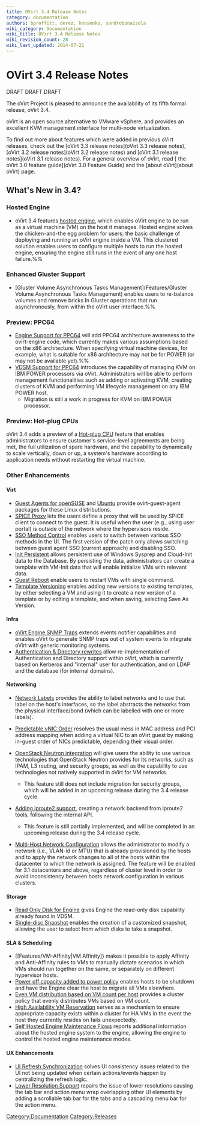 ```yaml
---
title: OVirt 3.4 Release Notes
category: documentation
authors: bproffitt, derez, knesenko, sandrobonazzola
wiki_category: Documentation
wiki_title: OVirt 3.4 Release Notes
wiki_revision_count: 28
wiki_last_updated: 2014-07-21
---
```


# OVirt 3.4 Release Notes

DRAFT DRAFT DRAFT

The oVirt Project is pleased to announce the availability of its fifth formal release, oVirt 3.4.

oVirt is an open source alternative to VMware vSphere, and provides an excellent KVM management interface for multi-node virtualization.

To find out more about features which were added in previous oVirt releases, check out the [oVirt 3.3 release notes](oVirt 3.3 release notes), [oVirt 3.2 release notes](oVirt 3.2 release notes) and [oVirt 3.1 release notes](oVirt 3.1 release notes). For a general overview of oVirt, read [ the oVirt 3.0 feature guide](oVirt 3.0 Feature Guide) and the [about oVirt](about oVirt) page.

## What's New in 3.4?

### Hosted Engine

*   oVirt 3.4 features [hosted engine](Hosted_Engine_Howto), which enables oVirt engine to be run as a virtual machine (VM) on the host it manages. Hosted engine solves the chicken-and-the egg problem for users: the basic challenge of deploying and running an oVirt engine inside a VM. This clustered solution enables users to configure multiple hosts to run the hosted engine, ensuring the engine still runs in the event of any one host failure.%%

### Enhanced Gluster Support

*   [Gluster Volume Asynchronous Tasks Management](Features/Gluster Volume Asynchronous Tasks Management) enables users to re-balance volumes and remove bricks In Gluster operations that run asynchronously, from within the oVirt user interface.%%

### Preview: PPC64

*   [Engine Support for PPC64](Features/Engine_support_for_PPC64) will add PPC64 architecture awareness to the ovirt-engine code, which currently makes various assumptions based on the x86 architecture. When specifying virtual machine devices, for example, what is suitable for x86 architecture may not be for POWER (or may not be available yet).%%
*   [VDSM Support for PPC64](Features/Vdsm_for_PPC64) introduces the capability of managing KVM on IBM POWER processors via oVirt. Administrators will be able to perform management functionalities such as adding or activating KVM, creating clusters of KVM and performing VM lifecycle management on any IBM POWER host.
    -   <div class="alert alert-info">
        Migration is still a work in progress for KVM on IBM POWER processor.

        </div>

### Preview: Hot-plug CPUs

oVirt 3.4 adds a preview of a [Hot-plug CPU](Hot_plug_cpu) feature that enables administrators to ensure customer's service-level agreements are being met, the full utilization of spare hardware, and the capability to dynamically to scale vertically, down or up, a system's hardware according to application needs without restarting the virtual machine.

### Other Enhancements

#### Virt

*   [Guest Agents for openSUSE](Feature/GuestAgentOpenSUSE) and [Ubuntu](Feature/GuestAgentUbuntu) provide ovirt-guest-agent packages for these Linux distributions.
*   [SPICE Proxy](Features/Spice_Proxy) lets the users define a proxy that will be used by SPICE client to connect to the guest. It is useful when the user (e.g., using user portal) is outside of the network where the hypervisors reside.
*   [SSO Method Control](Features/SSO_Method_Control) enables users to switch between various SSO methods in the UI. The first version of the patch only allows switching between guest agent SSO (current approach) and disabling SSO.
*   [Init Persistent](Features/vm-init-persistent) allows persistent use of Windows Sysprep and Cloud-Init data to the Database. By persisting the data, administrators can create a template with VM-Init data that will enable initialize VMs with relevant data.
*   [Guest Reboot](Features/Guest_Reboot) enable users to restart VMs with single command.
*   [Template Versioning](Features/Template_Versions) enables adding new versions to existing templates, by either selecting a VM and using it to create a new version of a template or by editing a template, and when saving, selecting Save As Version.

#### Infra

*   [oVirt Engine SNMP Traps](Features/engine-snmp) extends events notifier capabilities and enables oVirt to generate SNMP traps out of system events to integrate oVirt with generic monitoring systems.
*   [Authentication & Directory rewrites](Features/Authentication-Rewrite) allow re-implementation of Authentication and Directory support within oVirt, which is currently based on Kerberos and "internal" user for authentication, and on LDAP and the database (for internal domains).

#### Networking

*   [Network Labels](Features/NetworkLabels) provides the ability to label networks and to use that label on the host's interfaces, so the label abstracts the networks from the physical interface/bond (which can be labelled with one or more labels).
*   [Predictable vNIC Order](Feature/Predictable_vNIC_Order) resolves the usual mess in MAC address and PCI address mapping when adding a virtual NIC to an oVirt guest by making in-guest order of NICs predictable, depending their visual order.
*   [OpenStack Neutron integration](Features/Detailed_OSN_Integration) will give users the ability to use various technologies that OpenStack Neutron provides for its networks, such as IPAM, L3 routing, and security groups, as well as the capability to use technologies not natively supported in oVirt for VM networks.
    -   <div class="alert alert-info">
        This feature still does not include migration for security groups, which will be added in an upcoming release during the 3.4 release cycle.

        </div>

*   [Adding iproute2 support](Feature/NetworkReloaded), creating a network backend from iproute2 tools, following the internal API.
    -   <div class="alert alert-info">
        This feature is still partially implemented, and will be completed in an upcoming release during the 3.4 release cycle.

        </div>

*   [Multi-Host Network Configuration](Features/MultiHostNetworkConfiguration) allows the administrator to modify a network (i.e., VLAN-id or MTU) that is already provisioned by the hosts and to apply the network changes to all of the hosts within the datacenter to which the network is assigned. The feature will be enabled for 3.1 datacenters and above, regardless of cluster level in order to avoid inconsistency between hosts network configuration in various clusters.

#### Storage

*   [Read Only Disk for Engine](Features/Read_Only_Disk) gives Engine the read-only disk capability already found in VDSM.
*   [Single-disc Snapshot](Features/Single_Disk_Snapshot) enables the creation of a customized snapshot, allowing the user to select from which disks to take a snapshot.

#### SLA & Scheduling

*   [[Features/VM-Affinity|VM Affinity]} makes it possible to apply Affinity and Anti-Affinity rules to VMs to manually dictate scenarios in which VMs should run together on the same, or separately on different hypervisor hosts.
*   [Power off capacity added to power policy](Features/HostPowerManagementPolicy) enables hosts to be shutdown and have the Engine clear the host to migrate all VMs elsewhere.
*   [Even VM distribution based on VM count per host](Features/Even_VM_Count_Distribution) provides a cluster policy that evenly distributes VMs based on VM count.
*   [High Availability VM Reservation](Features/HA_VM_reservation) serves as a mechanism to ensure appropriate capacity exists within a cluster for HA VMs in the event the host they currently resides on fails unexpectedly.
*   [Self Hosted Engine Maintenance Flows](Features/Self_Hosted_Engine_Maintenance_Flows) reports additional information about the hosted engine system to the engine, allowing the engine to control the hosted engine maintenance modes.

#### UX Enhancements

*   [UI Refresh Synchronization](Features/Design/UIRefreshSynchronization) solves UI consistency issues related to the UI not being updated when certain actions/events happen by centralizing the refresh logic.
*   [Lower Resolution Support](Features/Design/UIRefreshSynchronization) repairs the issue of lower resolutions causing the tab bar and action menu wrap overlapping other UI elements by adding a scrollable tab bar for the tabs and a cascading menu bar for the action menu.

<Category:Documentation> <Category:Releases>
